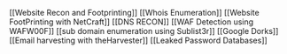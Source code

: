 [[Website Recon and Footprinting]]
[[Whois Enumeration]]
[[Website FootPrinting with NetCraft]]
[[DNS RECON]]
[[WAF Detection using WAFW00F]]
[[sub domain enumeration using Sublist3r]]
[[Google Dorks]] 
[[Email harvesting with theHarvester]]
[[Leaked Password Databases]]
